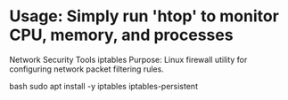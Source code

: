 # Usage: Simply run 'htop' to monitor CPU, memory, and processes
Network Security Tools
iptables
Purpose: Linux firewall utility for configuring network packet filtering rules.

bash
sudo apt install -y iptables iptables-persistent